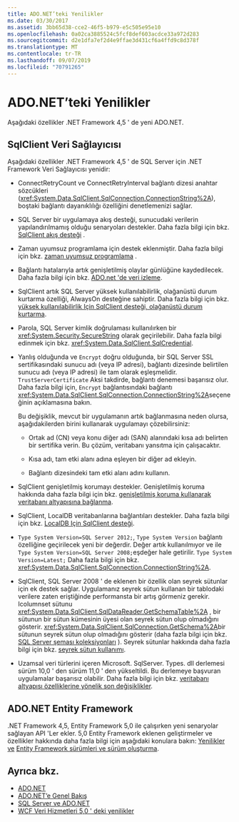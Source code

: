 ```yaml
---
title: ADO.NET’teki Yenilikler
ms.date: 03/30/2017
ms.assetid: 3bb65d38-cce2-46f5-b979-e5c505e95e10
ms.openlocfilehash: 0a02ca3885524c5fcf8def603acdce33a972d283
ms.sourcegitcommit: d2e1dfa7ef2d4e9ffae3d431cf6a4ffd9c8d378f
ms.translationtype: MT
ms.contentlocale: tr-TR
ms.lasthandoff: 09/07/2019
ms.locfileid: "70791265"
---
```

# <a name="whats-new-in-adonet"></a>ADO.NET’teki Yenilikler

Aşağıdaki özellikler .NET Framework 4,5 ' de yeni ADO.NET.

## <a name="sqlclient-data-provider"></a>SqlClient Veri Sağlayıcısı

Aşağıdaki özellikler .NET Framework 4,5 ' de SQL Server için .NET Framework Veri Sağlayıcısı yenidir:

- ConnectRetryCount ve ConnectRetryInterval bağlantı dizesi anahtar sözcükleri (<xref:System.Data.SqlClient.SqlConnection.ConnectionString%2A>), boştaki bağlantı dayanıklılığı özelliğini denetlemenizi sağlar.

- SQL Server bir uygulamaya akış desteği, sunucudaki verilerin yapılandırılmamış olduğu senaryoları destekler.  Daha fazla bilgi için bkz. [SqlClient akış desteği](sqlclient-streaming-support.md) .

- Zaman uyumsuz programlama için destek eklenmiştir.  Daha fazla bilgi için bkz. [zaman uyumsuz programlama](asynchronous-programming.md) .

- Bağlantı hatalarıyla artık genişletilmiş olaylar günlüğüne kaydedilecek. Daha fazla bilgi için bkz. [ADO.net 'de veri izleme](data-tracing.md).

- SqlClient artık SQL Server yüksek kullanılabilirlik, olağanüstü durum kurtarma özelliği, AlwaysOn desteğine sahiptir. Daha fazla bilgi için bkz. [yüksek kullanılabilirlik Için SqlClient desteği, olağanüstü durum kurtarma](./sql/sqlclient-support-for-high-availability-disaster-recovery.md).

- Parola, SQL Server kimlik doğrulaması kullanılırken bir <xref:System.Security.SecureString> olarak geçirilebilir. Daha fazla bilgi edinmek için bkz. <xref:System.Data.SqlClient.SqlCredential>.

- Yanlış olduğunda ve `Encrypt` doğru olduğunda, bir SQL Server SSL sertifikasındaki sunucu adı (veya IP adresi), bağlantı dizesinde belirtilen sunucu adı (veya IP adresi) ile tam olarak eşleşmelidir. `TrustServerCertificate` Aksi takdirde, bağlantı denemesi başarısız olur. Daha fazla bilgi için, `Encrypt` bağlantısındaki bağlantı <xref:System.Data.SqlClient.SqlConnection.ConnectionString%2A>seçeneğinin açıklamasına bakın.

  Bu değişiklik, mevcut bir uygulamanın artık bağlanmasına neden olursa, aşağıdakilerden birini kullanarak uygulamayı çözebilirsiniz:

  - Ortak ad (CN) veya konu diğer adı (SAN) alanındaki kısa adı belirten bir sertifika verin. Bu çözüm, veritabanı yansıtma için çalışacaktır.

  - Kısa adı, tam etki alanı adına eşleyen bir diğer ad ekleyin.

  - Bağlantı dizesindeki tam etki alanı adını kullanın.

- SqlClient genişletilmiş korumayı destekler. Genişletilmiş koruma hakkında daha fazla bilgi için bkz. [genişletilmiş koruma kullanarak veritabanı altyapısına bağlanma](https://go.microsoft.com/fwlink/?LinkId=219978).

- SqlClient, LocalDB veritabanlarına bağlantıları destekler. Daha fazla bilgi için bkz. [LocalDB Için SqlClient desteği](./sql/sqlclient-support-for-localdb.md).

- `Type System Version=SQL Server 2012;`, `Type System Version` bağlantı özelliğine geçirilecek yeni bir değerdir. Değer artık kullanılmıyor ve ile `Type System Version=SQL Server 2008;`eşdeğer hale getirilir. `Type System Version=Latest;` Daha fazla bilgi için bkz. <xref:System.Data.SqlClient.SqlConnection.ConnectionString%2A>.

- SqlClient, SQL Server 2008 ' de eklenen bir özellik olan seyrek sütunlar için ek destek sağlar. Uygulamanız seyrek sütun kullanan bir tablodaki verilere zaten eriştiğinde performansta bir artış görmeniz gerekir. Icolumnset sütunu <xref:System.Data.SqlClient.SqlDataReader.GetSchemaTable%2A> , bir sütunun bir sütun kümesinin üyesi olan seyrek sütun olup olmadığını gösterir. <xref:System.Data.SqlClient.SqlConnection.GetSchema%2A>bir sütunun seyrek sütun olup olmadığını gösterir (daha fazla bilgi için bkz. [SQL Server şeması koleksiyonları](sql-server-schema-collections.md) ). Seyrek sütunlar hakkında daha fazla bilgi için bkz. [seyrek sütun kullanımı](https://go.microsoft.com/fwlink/?LinkId=224244).

- Uzamsal veri türlerini içeren Microsoft. SqlServer. Types. dll derlemesi sürüm 10,0 ' den sürüm 11,0 ' den yükseltildi. Bu derlemeye başvuran uygulamalar başarısız olabilir. Daha fazla bilgi için bkz. [veritabanı altyapısı özelliklerine yönelik son değişiklikler](https://go.microsoft.com/fwlink/?LinkId=224367).

## <a name="adonet-entity-framework"></a>ADO.NET Entity Framework

.NET Framework 4,5, Entity Framework 5,0 ile çalışırken yeni senaryolar sağlayan API 'Ler ekler. 5,0 Entity Framework eklenen geliştirmeler ve özellikler hakkında daha fazla bilgi için aşağıdaki konulara bakın: [Yenilikler ve](https://go.microsoft.com/fwlink/?LinkID=251106) [Entity Framework sürümleri ve sürüm oluşturma](https://go.microsoft.com/fwlink/?LinkId=234899).

## <a name="see-also"></a>Ayrıca bkz.

- [ADO.NET](index.md)
- [ADO.NET’e Genel Bakış](ado-net-overview.md)
- [SQL Server ve ADO.NET](./sql/index.md)
- [WCF Veri Hizmetleri 5,0 ' deki yenilikler](https://docs.microsoft.com/previous-versions/dotnet/wcf-data-services/ee373845(v=vs.103))
